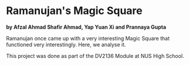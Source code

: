 # Ramanujan's Magic Square
**by Afzal Ahmad Shafir Ahmad, Yap Yuan Xi and Prannaya Gupta**


Ramanujan once came up with a very interesting Magic Square that functioned very interestingly. Here, we analyse it.


This project was done as part of the DV2136 Module at NUS High School.
